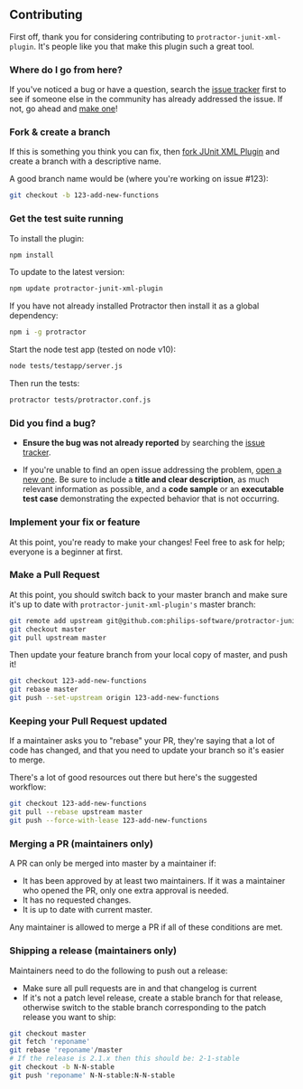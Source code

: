 ## Contributing

First off, thank you for considering contributing to `protractor-junit-xml-plugin`. It's people
like you that make this plugin such a great tool.

### Where do I go from here?

If you've noticed a bug or have a question, search the [issue tracker] first to see if
someone else in the community has already addressed the issue. If not, go ahead and
[make one][new issue]!

### Fork & create a branch

If this is something you think you can fix, then [fork JUnit XML Plugin][] and
create a branch with a descriptive name.

A good branch name would be (where you're working on issue #123):

```sh
git checkout -b 123-add-new-functions
```

### Get the test suite running

To install the plugin:

```bash
npm install
```

To update to the latest version:

```bash
npm update protractor-junit-xml-plugin
```
If you have not already installed Protractor then install it as a global dependency:

```bash
npm i -g protractor
```

Start the node test app (tested on node v10):

```bash
node tests/testapp/server.js
```
Then run the tests:

```bash
protractor tests/protractor.conf.js
```

### Did you find a bug?

* **Ensure the bug was not already reported** by searching the [issue tracker].

* If you're unable to find an open issue addressing the problem,
  [open a new one][new issue]. Be sure to include a **title and clear
  description**, as much relevant information as possible, and a **code sample**
  or an **executable test case** demonstrating the expected behavior that is not
  occurring.

### Implement your fix or feature

At this point, you're ready to make your changes! Feel free to ask for help;
everyone is a beginner at first.

### Make a Pull Request

At this point, you should switch back to your master branch and make sure it's
up to date with `protractor-junit-xml-plugin's` master branch:

```sh
git remote add upstream git@github.com:philips-software/protractor-junit-xml-plugin.git 
git checkout master
git pull upstream master
```

Then update your feature branch from your local copy of master, and push it!

```sh
git checkout 123-add-new-functions
git rebase master
git push --set-upstream origin 123-add-new-functions
```

### Keeping your Pull Request updated

If a maintainer asks you to "rebase" your PR, they're saying that a lot of code
has changed, and that you need to update your branch so it's easier to merge.

There's a lot of good resources out there but here's the suggested workflow:

```sh
git checkout 123-add-new-functions
git pull --rebase upstream master
git push --force-with-lease 123-add-new-functions
```

### Merging a PR (maintainers only)

A PR can only be merged into master by a maintainer if:

* It has been approved by at least two maintainers. If it was a maintainer who
  opened the PR, only one extra approval is needed.
* It has no requested changes.
* It is up to date with current master.

Any maintainer is allowed to merge a PR if all of these conditions are
met.

### Shipping a release (maintainers only)

Maintainers need to do the following to push out a release:

* Make sure all pull requests are in and that changelog is current
* If it's not a patch level release, create a stable branch for that release,
  otherwise switch to the stable branch corresponding to the patch release you
  want to ship:

```bash
git checkout master
git fetch 'reponame'
git rebase 'reponame'/master
# If the release is 2.1.x then this should be: 2-1-stable
git checkout -b N-N-stable
git push 'reponame' N-N-stable:N-N-stable
```

[issue tracker]: https://github.com/philips-software/protractor-junit-xml-plugin/issues
[new issue]: https://github.com/philips-software/protractor-junit-xml-plugin/issues/new
[fork JUnit XML Plugin]: https://help.github.com/articles/fork-a-repo
[interactive rebase]: https://help.github.com/articles/interactive-rebase
